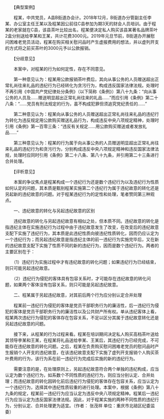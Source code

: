 　　【典型案例】

　　程某，中共党员，A县B街道办会计。2018年12月，B街道办分管副主任李某、办公室主任王某以及程某因公前往C县参加为期3天的财会人员培训。由于程某的老家就在C县，该县茶叶比较出名，程某便决定私人购买该县某著名品牌茶叶2盒分别送给李某和王某，共计花费3000元。2019年元旦节前，B街道办开展慰问困难老党员活动，程某在购买相关慰问品时产生虚报费用的想法，并以虚列开支的方式将之前买茶叶的3000元予以公款报销。

　　【分歧意见】

　　本案中，对程某的行为如何定性，存在不同意见。

　　第一种意见认为：程某用公款报销茶叶费后，其向从事公务的人员赠送超出正常礼尚往来礼品的违纪行为已经转化为贪污行为，构成违反国家法律法规。处理时不再引用《中国共产党纪律处分条例》（以下简称《条例》）第八十九条：“向从事公务的人员及……赠送明显超出正常礼尚往来的礼品……”而应引用《条例》第二十八条：“……党员有刑法规定的行为，虽不构成犯罪但须追究党纪责任的……”

　　第二种意见认为：程某向从事公务的人员赠送超出正常礼尚往来礼品的违纪行为转化为违反规定用公款购买赠送礼品行为，构成违反中央八项规定精神，处理时引用《条例》第一百零三条：“违反有关规定……用公款购买赠送或者发放礼品……”

　　第三种意见认为：程某的行为属于向从事公务的人员赠送明显超出正常礼尚往来礼品的违纪行为和贪污行为，分别构成违反中央八项规定精神和违反国家法律法规，处理时应同时引用《条例》第二十八条、第八十九条，并引用第二十三条进行合并处理。

　　【评析意见】

　　本案的争议焦点是程某构成一个违纪行为还是数个违纪行为以及违纪行为性质如何认定的问题，其本质是甄别程某实施第二个违纪行为属于违纪故意的转化还是另起新的违纪故意的问题。对于程某违纪行为的定性和处理，笔者赞同第三种观点。

　　一、违纪故意的转化与另起违纪故意的区别

　　违纪故意的转化与另起违纪故意有相似之处，但本质不同。违纪故意的转化是指违纪主体在实施违纪行为过程中由于违纪故意发生了改变，在改变后的违纪故意支配下实施了违纪行为，其本质是此违纪性质向彼违纪性质转化，因而仍应认定为一个违纪行为；而另起违纪故意是指违纪主体的前一违纪行为实施完毕后，又在新的违纪故意支配下实施了性质不同的新的违纪行为，因而是数个违纪行为。两者的主要区别在于：

　　（1）违纪行为实施过程中才有违纪故意的转化问题；如果违纪行为已经结束，则只可能另起违纪故意。

　　（2）违纪行为侵犯的客体具有包容关系时，才可能存在违纪故意的转化问题，如果两个客体没有包容关系，则只可能是另起违纪故意。

　　二、程某属于另起违纪故意，对其前后两个行为应分别认定合并处理

　　程某前一违纪行为侵犯的客体是党员干部职务行为的廉洁性，后一违纪行为侵犯的客体是党员干部职务行为的廉洁性以及公共财产所有权。单从违纪客体上看，程某两次违纪行为侵犯的客体存在包容关系，不足以区分其属于违纪故意转化还是另起违纪故意的问题。

　　接下来，从程某的行为过程来看。程某在培训期间决定私人购买高档茶叶送给其领导李某和王某，在程某将礼品送给李某、王某后，其违纪行为已经完成，不可能存在违纪故意的转化问题。之后，程某在负责购买慰问困难老党员的慰问品时产生报销个人开支的违纪故意，在该违纪故意支配下实施了虚列开支报销个人购买茶叶费用的行为，该行为系在前一违纪行为完成后实施的新的违纪行为。

　　需要注意的是，在处理原则上，另起违纪故意符合两个单独的违纪构成，应当认定为数个违纪行为，如系数个不同性质的违纪行为，则应当分别认定、合并处理；而违纪故意的转化因转化前后违纪行为侵犯的客体存在包容关系，应当认定为一个违纪行为，选择其中违纪性质较重的进行处理。本案中，根据《条例》第八十九条的规定，程某前一违纪行为应当认定为违反中央八项规定精神。程某后一违纪行为应当认定为违反国家法律法规。因此，对于程某实施的两种不同性质的违纪行为，分别认定、合并处理更为适宜。（作者： 张茂祥 单位：重庆市北碚区纪委监委）
